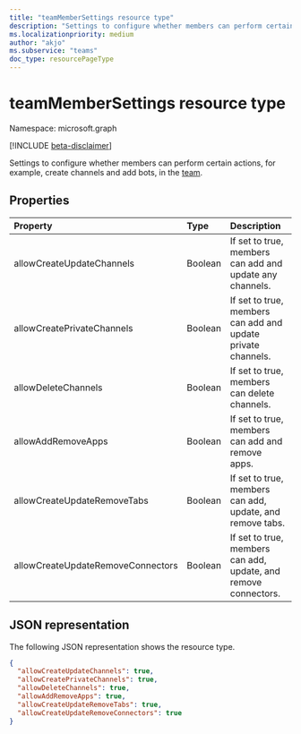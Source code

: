 ```yaml
---
title: "teamMemberSettings resource type"
description: "Settings to configure whether members can perform certain actions, for example, create channels and add bots, in the team."
ms.localizationpriority: medium
author: "akjo"
ms.subservice: "teams"
doc_type: resourcePageType
---
```


# teamMemberSettings resource type

Namespace: microsoft.graph

[!INCLUDE [beta-disclaimer](../../includes/beta-disclaimer.md)]

Settings to configure whether members can perform certain actions, for example, create channels and add bots, in the [team](team.md).

## Properties
| Property	   | Type	|Description|
|:---------------|:--------|:----------|
|allowCreateUpdateChannels|Boolean|If set to true, members can add and update any channels.|
|allowCreatePrivateChannels|Boolean|If set to true, members can add and update private channels.|
|allowDeleteChannels|Boolean|If set to true, members can delete channels.|
|allowAddRemoveApps|Boolean|If set to true, members can add and remove apps.|
|allowCreateUpdateRemoveTabs|Boolean|If set to true, members can add, update, and remove tabs. |
|allowCreateUpdateRemoveConnectors|Boolean|If set to true, members can add, update, and remove connectors.|

## JSON representation

The following JSON representation shows the resource type.

<!-- {
  "blockType": "resource",
  "@odata.type": "microsoft.graph.teamMemberSettings"
}-->

```json
{
  "allowCreateUpdateChannels": true,
  "allowCreatePrivateChannels": true,
  "allowDeleteChannels": true,
  "allowAddRemoveApps": true,
  "allowCreateUpdateRemoveTabs": true,
  "allowCreateUpdateRemoveConnectors": true
}
```

<!-- uuid: 8fcb5dbc-d5aa-4681-8e31-b001d5168d79
2015-10-25 14:57:30 UTC -->
<!--
{
  "type": "#page.annotation",
  "description": "team's memberSettings resource",
  "keywords": "",
  "section": "documentation",
  "tocPath": "",
  "suppressions": []
}
-->


